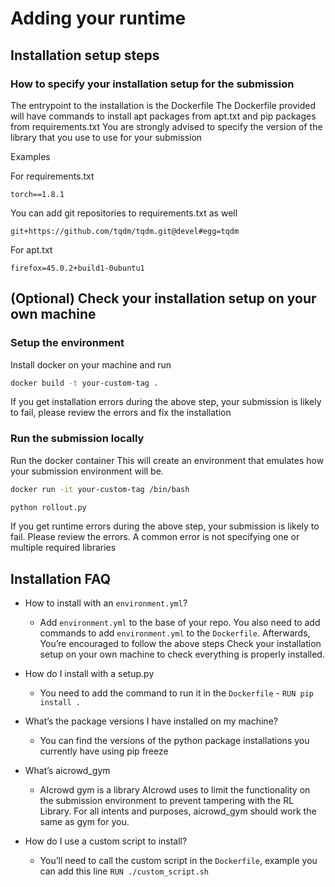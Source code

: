 # Adding your runtime

## **Installation setup steps**

### **How to specify your installation setup for the submission**
The entrypoint to the installation is the Dockerfile
The Dockerfile provided will have commands to install apt packages from apt.txt and pip packages from requirements.txt
You are strongly advised to specify the version of the library that you use to use for your submission

Examples

For requirements.txt

```torch==1.8.1```

You can add git repositories to requirements.txt as well

```git+https://github.com/tqdm/tqdm.git@devel#egg=tqdm```

For apt.txt

```firefox=45.0.2+build1-0ubuntu1```

## (Optional) Check your installation setup on your own machine

### Setup the environment 
Install docker on your machine and run

```bash
docker build -t your-custom-tag . 
```

If you get installation errors during the above step, your submission is likely to fail, please review the errors and fix the installation

### Run the submission locally

Run the docker container This will create an environment that emulates how your submission environment will be.

```bash
docker run -it your-custom-tag /bin/bash
```

```bash
python rollout.py 
```

If you get runtime errors during the above step, your submission is likely to fail. Please review the errors.
A common error is not specifying one or multiple required libraries

## Installation FAQ
- How to install with an `environment.yml`?

  - Add `environment.yml` to the base of your repo. You also need to add commands to add `environment.yml` to the `Dockerfile`. Afterwards, You’re encouraged to follow the above steps Check your installation setup on your own machine to check everything is properly installed.

- How do I install with a setup.py
  - You need to add the command to run it in the ```Dockerfile``` - ```RUN pip install .```

- What’s the package versions I have installed on my machine?

  - You can find the versions of the python package installations you currently have using pip freeze

- What’s aicrowd_gym
  - AIcrowd gym is a library AIcrowd uses to limit the functionality on the submission environment to prevent tampering with the RL Library. For all intents and purposes, aicrowd_gym should work the same as gym for you.
- How do I use a custom script to install?
  - You’ll need to call the custom script in the ```Dockerfile```, example you can add this line ```RUN ./custom_script.sh```